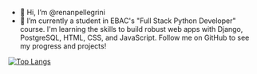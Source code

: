 - 👋 Hi, I’m @renanpellegrini
- 🌱 I’m currently a student in EBAC's "Full Stack Python Developer" course. I'm learning the skills to build robust web apps with Django, PostgreSQL, HTML, CSS, and JavaScript. Follow me on GitHub to see my progress and projects!


[![Top Langs](https://github-readme-stats.vercel.app/api/top-langs/?username=renanpellegrini&layout=compact&theme=github_dark)](https://github.com/anuraghazra/github-readme-stats)




<!---
renanpellegrini/renanpellegrini is a ✨ special ✨ repository because its `README.md` (this file) appears on your GitHub profile.
You can click the Preview link to take a look at your changes.
--->
